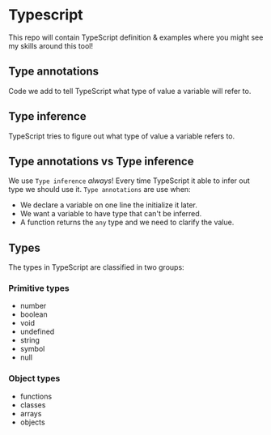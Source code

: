 # Typescript

This repo will contain TypeScript definition & examples where you might see my skills around this tool!

## Type annotations

Code we add to tell TypeScript what type of value a variable will refer to.

## Type inference

TypeScript tries to figure out what type of value a variable refers to.

## Type annotations vs Type inference

We use `Type inference` *always*! Every time TypeScript it able to infer out type we should use it. `Type annotations` are use when:

- We declare a variable on one line the initialize it later.
- We want a variable to have type that can't be inferred.
- A function returns the `any` type and we need to clarify the value.

## Types

The types in TypeScript are classified in two groups:

### Primitive types

- number
- boolean
- void
- undefined
- string
- symbol
- null

### Object types

- functions
- classes
- arrays
- objects
